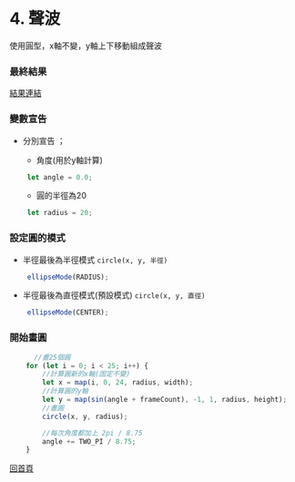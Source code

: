 # 4. 聲波
使用圓型，x軸不變，y軸上下移動組成聲波

### 最終結果
[結果連結](https://lonelyyeezhichicken.github.io/p5Js-Demo/Wave/SoundWave.html)

### 變數宣告
- 分別宣告 ； 
    - 角度(用於y軸計算)

    ```javaScript
     let angle = 0.0;
     ```
    - 圓的半徑為20
    
    ```javaScript
     let radius = 20;
     ```
### 設定圓的模式
- 半徑最後為半徑模式 `circle(x, y, 半徑) `

    ```javaScript
     ellipseMode(RADIUS);
     ```
- 半徑最後為直徑模式(預設模式) `circle(x, y, 直徑) `

    ```javaScript
     ellipseMode(CENTER);
     ```
### 開始畫圓

```javaScript
      //畫25個圓
    for (let i = 0; i < 25; i++) {
        //計算圓新的x軸(固定不變)
        let x = map(i, 0, 24, radius, width);
        //計算圓的y軸 
        let y = map(sin(angle + frameCount), -1, 1, radius, height);
        //畫圓
        circle(x, y, radius);

        //每次角度都加上 2pi / 8.75
        angle += TWO_PI / 8.75;
    }
```


[回首頁](https://github.com/lonelyyeezhichicken/p5Js-Demo)

